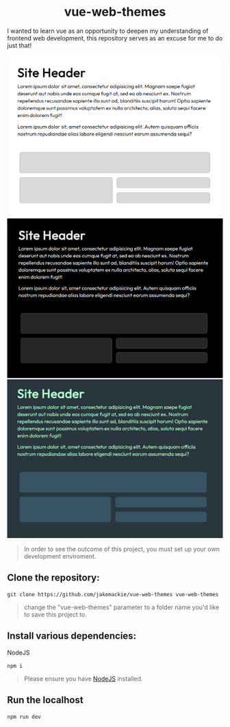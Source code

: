 <h1 align="center">
vue-web-themes
</h1>

I wanted to learn vue as an opportunity to deepen my understanding of frontend web development, this repository serves as an excuse for me to do just that!
<br/>

<div align="center">
    <img src="./src/assets/showcase.png" style="margin: auto">
</div>

<div align="center">
    <img src="./src/assets/showcase_dark.png" style="margin: auto">
</div>

<div align="center">
    <img src="./src/assets/showcase_monokai.png" style="margin: auto">
</div>

> In order to see the outcome of this project, you must set up your own development enviroment.

## **Clone the repository:**

```shell
git clone https://github.com/jakemackie/vue-web-themes vue-web-themes
```

> change the "vue-web-themes" parameter to a folder name you'd like to save this project to.

## **Install various dependencies:**

NodeJS

```shell
npm i
```

> Please ensure you have [NodeJS](https://nodejs.org/en) installed.

## **Run the localhost**

```shell
npm run dev
```
